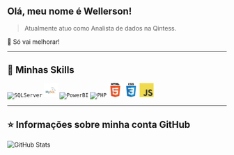 ## Olá, meu nome é <strong>Wellerson!</strong>

> Atualmente atuo como Analista de dados na Qintess.

💬 Só vai melhorar!

----

## 🚀 Minhas Skills

<code><img height="32" src="https://ohina.work/img/sql/sql_server.png" alt="SQLServer"/></code>
<code><img height="32" src="https://raw.githubusercontent.com/github/explore/80688e429a7d4ef2fca1e82350fe8e3517d3494d/topics/mysql/mysql.png" alt="MySQL"/></code>
<code><img height="32" src="https://static.wixstatic.com/media/322cff_c3cd08ea165f4e41bdb604d646554fc5~mv2.png/v1/fit/w_500,h_500,q_90/file.png" alt="PowerBI"/></code>
<code><img height="32" src="https://cdn-icons-png.flaticon.com/512/5968/5968342.png" alt="PHP"/></code>
<code><img height="32" src="https://raw.githubusercontent.com/github/explore/80688e429a7d4ef2fca1e82350fe8e3517d3494d/topics/html/html.png" alt="HTML5"/></code>
<code><img height="32" src="https://raw.githubusercontent.com/github/explore/80688e429a7d4ef2fca1e82350fe8e3517d3494d/topics/css/css.png" alt="CSS"/></code>
<code><img height="32" src="https://raw.githubusercontent.com/github/explore/80688e429a7d4ef2fca1e82350fe8e3517d3494d/topics/javascript/javascript.png" alt="JavaScript"/></code>

---

## ⭐ Informações sobre minha conta GitHub
![GitHub Stats](https://github-readme-stats.vercel.app/api?username=welllopes&show_icons=true)
